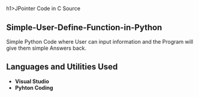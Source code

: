 # 
h1>JPointer Code in C Source </h1>

<h2>Simple-User-Define-Function-in-Python </h2>
Simple Python Code where User can input information and the Program will give them simple Answers back. 
<br />


<h2>Languages and Utilities Used</h2>

- <b>Visual Studio </b> 
- <b>Pyhton Coding</b>


</p>
